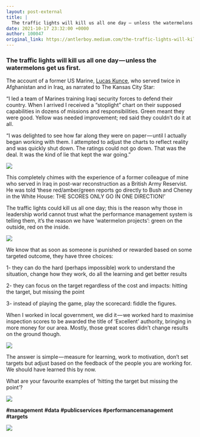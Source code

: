 ```yaml
---
layout: post-external
title: |
  The traffic lights will kill us all one day — unless the watermelons get us first.
date: 2021-10-17 23:32:00 +0000
author: 100047
original_link: https://antlerboy.medium.com/the-traffic-lights-will-kill-us-all-one-day-unless-the-watermelons-get-us-first-c8730d182942?source=rss-97852f5a56ae------2
---
```


### The traffic lights will kill us all one day — unless the watermelons get us first.

The account of a former US Marine, [Lucas Kunce](https://www.linkedin.com/feed/#), who served twice in Afghanistan and in Iraq, as narrated to The Kansas City Star:

“I led a team of Marines training Iraqi security forces to defend their country. When I arrived I received a “stoplight” chart on their supposed capabilities in dozens of missions and responsibilities. Green meant they were good. Yellow was needed improvement; red said they couldn’t do it at all.

“I was delighted to see how far along they were on paper — until I actually began working with them. I attempted to adjust the charts to reflect reality and was quickly shut down. The ratings could not go down. That was the deal. It was the kind of lie that kept the war going.”

![](https://cdn-images-1.medium.com/max/960/1*Ss_vAo2H5CyPFwYlchOCrw.png)

This completely chimes with the experience of a former colleague of mine who served in Iraq in post-war reconstruction as a British Army Reservist. He was told ‘these red/amber/green reports go directly to Bush and Cheney in the White House: THE SCORES ONLY GO IN ONE DIRECTION!’

The traffic lights could kill us all one day; this is the reason why those in leadership world cannot trust what the performance management system is telling them, it’s the reason we have ‘watermelon projects’: green on the outside, red on the inside.

![](https://cdn-images-1.medium.com/max/941/1*WmA9KufEt74Xt58K8ZnMtA.png)

We know that as soon as someone is punished or rewarded based on some targeted outcome, they have three choices:

1- they can do the hard (perhaps impossible) work to understand the situation, change how they work, do all the learning and get better results

2- they can focus on the target regardless of the cost and impacts: hitting the target, but missing the point

3- instead of playing the game, play the scorecard: fiddle the figures.

When I worked in local government, we did it — we worked hard to maximise inspection scores to be awarded the title of ‘Excellent’ authority, bringing in more money for our area. Mostly, those great scores didn’t change results on the ground though.

![](https://cdn-images-1.medium.com/max/960/1*AxoCPXwi-QC4iDFBcOqJug.png)

The answer is simple — measure for learning, work to motivation, don’t set targets but adjust based on the feedback of the people you are working for. We should have learned this by now.

What are your favourite examples of ‘hitting the target but missing the point’?

![](https://cdn-images-1.medium.com/max/941/1*p6nRGv-487YLuvWnO9yh3w.png)

**#management**  **#data**  **#publicservices**  **#performancemanagement**  **#targets**

 ![](https://medium.com/_/stat?event=post.clientViewed&referrerSource=full_rss&postId=c8730d182942)

